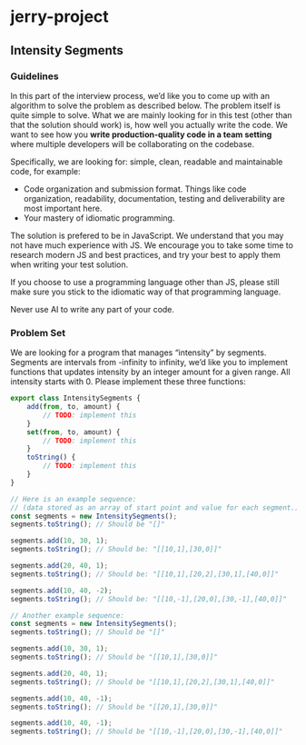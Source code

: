 # jerry-project


## Intensity Segments

### Guidelines
In this part of the interview process, we’d like you to come up with an algorithm to solve the problem as
described below. The problem itself is quite simple to solve. What we are mainly looking for in this test
(other than that the solution should work) is, how well you actually write the code. We want to see how you
**write production-quality code in a team setting** where multiple developers will be collaborating on the
codebase.

Specifically, we are looking for: simple, clean, readable and maintainable code, for example:
- Code organization and submission format. Things like code organization, readability, documentation,
testing and deliverability are most important here.
- Your mastery of idiomatic programming.

The solution is prefered to be in JavaScript. We understand that you may not have much experience with JS.
We encourage you to take some time to research modern JS and best practices, and try your best to apply
them when writing your test solution.

If you choose to use a programming language other than JS, please still make sure you stick to the idiomatic
way of that programming language.

Never use AI to write any part of your code.

### Problem Set
We are looking for a program that manages “intensity” by segments. Segments are intervals from -infinity to
infinity, we’d like you to implement functions that updates intensity by an integer amount for a given range.
All intensity starts with 0. Please implement these three functions:

```javascript
export class IntensitySegments {
    add(from, to, amount) {
        // TODO: implement this
    }
    set(from, to, amount) {
        // TODO: implement this
    }
    toString() {
        // TODO: implement this
    }
}

// Here is an example sequence:
// (data stored as an array of start point and value for each segment.)
const segments = new IntensitySegments();
segments.toString(); // Should be "[]"

segments.add(10, 30, 1);
segments.toString(); // Should be: "[[10,1],[30,0]]"

segments.add(20, 40, 1);
segments.toString(); // Should be: "[[10,1],[20,2],[30,1],[40,0]]"

segments.add(10, 40, -2);
segments.toString(); // Should be: "[[10,-1],[20,0],[30,-1],[40,0]]"

// Another example sequence:
const segments = new IntensitySegments();
segments.toString(); // Should be "[]"

segments.add(10, 30, 1);
segments.toString(); // Should be "[[10,1],[30,0]]"

segments.add(20, 40, 1);
segments.toString(); // Should be "[[10,1],[20,2],[30,1],[40,0]]"

segments.add(10, 40, -1);
segments.toString(); // Should be "[[20,1],[30,0]]"

segments.add(10, 40, -1);
segments.toString(); // Should be "[[10,-1],[20,0],[30,-1],[40,0]]"
```